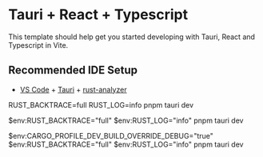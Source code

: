 # Tauri + React + Typescript

This template should help get you started developing with Tauri, React and Typescript in Vite.

## Recommended IDE Setup

- [VS Code](https://code.visualstudio.com/) + [Tauri](https://marketplace.visualstudio.com/items?itemName=tauri-apps.tauri-vscode) + [rust-analyzer](https://marketplace.visualstudio.com/items?itemName=rust-lang.rust-analyzer)

RUST_BACKTRACE=full RUST_LOG=info pnpm tauri dev

$env:RUST_BACKTRACE="full"
$env:RUST_LOG="info"
pnpm tauri dev

$env:CARGO_PROFILE_DEV_BUILD_OVERRIDE_DEBUG="true"
$env:RUST_BACKTRACE="full"
$env:RUST_LOG="info"
pnpm tauri dev